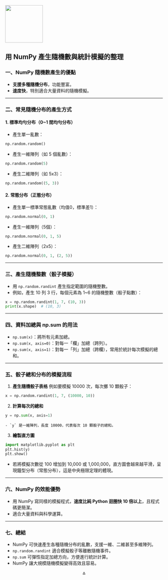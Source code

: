 <img src="https://r2cdn.perplexity.ai/pplx-full-logo-primary-dark%402x.png" class="logo" width="120"/>

## 用 NumPy 產生隨機數與統計模擬的整理

### 一、NumPy 隨機數產生的優點

- **支援多種隨機分布**，功能豐富。
- **速度快**，特別適合大量資料的隨機模擬。

---

### 二、常見隨機分布的產生方式

#### 1. 標準均勻分布（0~1 間均勻分布）

- 產生單一亂數：

```python
np.random.random()
```

- 產生一維陣列（如 5 個亂數）：

```python
np.random.random(5)
```

- 產生二維陣列（如 5x3）：

```python
np.random.random((5, 3))
```


#### 2. 常態分布（正態分布）

- 產生單一標準常態亂數（均值0，標準差1）：

```python
np.random.normal(0, 1)
```

- 產生一維陣列（5個）：

```python
np.random.normal(0, 1, 5)
```

- 產生二維陣列（2x5）：

```python
np.random.normal(0, 1, (2, 5))
```


---

### 三、產生隨機整數（骰子模擬）

- 用 `np.random.randint` 產生指定範圍的隨機整數。
- 例如，產生 10 列 3 行，每個元素為 1~6 的隨機整數（骰子點數）：

```python
x = np.random.randint(1, 7, (10, 3))
print(x.shape)  # (10, 3)
```


---

### 四、資料加總與 np.sum 的用法

- `np.sum(x)`：將所有元素加總。
- `np.sum(x, axis=0)`：對每一「欄」加總（跨列）。
- `np.sum(x, axis=1)`：對每一「列」加總（跨欄），常用於統計每次模擬的總和。

---

### 五、骰子總和分布的模擬流程

1. **產生隨機骰子表格**
例如要模擬 10000 次，每次擲 10 顆骰子：

```python
x = np.random.randint(1, 7, (10000, 10))
```

2. **計算每次的總和**

```python
y = np.sum(x, axis=1)
```

    - `y` 是一維陣列，長度 10000，代表每次 10 顆骰子的總和。
3. **繪製直方圖**

```python
import matplotlib.pyplot as plt
plt.hist(y)
plt.show()
```


- 若將模擬次數從 100 增加到 10,000 或 1,000,000，直方圖會越來越平滑，呈現鐘型分布（常態分布），這是中央極限定理的體現。

---

### 六、NumPy 的效能優勢

- 用 NumPy 寫同樣的模擬程式，**速度比純 Python 迴圈快 10 倍以上**，且程式碼更簡潔。
- 適合大量資料與科學運算。

---

### 七、總結

- NumPy 可快速產生各種隨機分布的亂數，支援一維、二維甚至多維陣列。
- `np.random.randint` 適合模擬骰子等離散隨機事件。
- `np.sum` 可彈性指定加總方向，方便進行統計計算。
- NumPy 讓大規模隨機模擬變得高效且容易。

<div style="text-align: center">⁂</div>

[^1]: paste.txt

